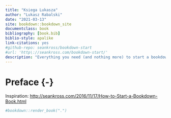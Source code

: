 ```yaml
--- 
title: "Ksiega Lukasza"
author: "Lukasz Rabalski"
date: "2021-03-13"
site: bookdown::bookdown_site
documentclass: book
bibliography: [book.bib]
biblio-style: apalike
link-citations: yes
#github-repo: seankross/bookdown-start
#url: 'http\://seankross.com/bookdown-start/'
description: "Everything you need (and nothing more) to start a bookdown book."
---
```


# Preface {-}

Inspiration:
http://seankross.com/2016/11/17/How-to-Start-a-Bookdown-Book.html

```r
#bookdown::render_book(".")
```
